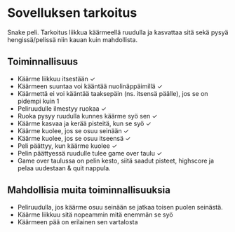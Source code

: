 # Sovelluksen tarkoitus
Snake peli. Tarkoitus liikkua käärmeellä ruudulla ja kasvattaa sitä sekä pysyä hengissä/pelissä niin kauan kuin mahdollista.
## Toiminnallisuus
- Käärme liikkuu itsestään ✓
- Käärmeen suuntaa voi kääntää nuolinäppäimillä ✓
- Käärmettä ei voi kääntää taaksepäin (ns. itsensä päälle), jos se on pidempi kuin 1
- Peliruudulle ilmestyy ruokaa ✓
- Ruoka pysyy ruudulla kunnes käärme syö sen ✓
- Käärme kasvaa ja kerää pisteitä, kun se syö ✓
- Käärme kuolee, jos se osuu seinään ✓
- Käärme kuolee, jos se osuu itseensä ✓
- Peli päättyy, kun käärme kuolee ✓
- Pelin päättyessä ruudulle tulee game over taulu ✓
- Game over taulussa on pelin kesto, siitä saadut pisteet, highscore ja pelaa uudestaan & quit nappula.

## Mahdollisia muita toiminnallisuuksia
- Peliruudulla, jos käärme osuu seinään se jatkaa toisen puolen seinästä.
- Käärme liikkuu sitä nopeammin mitä enemmän se syö 
- Käärmeen pää on erilainen sen vartalosta
